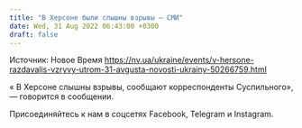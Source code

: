 ```yaml
---
title: "В Херсоне были слышны взрывы — СМИ"
date: Wed, 31 Aug 2022 06:43:00 +0300
draft: false
---
```

Источник: Новое Время https://nv.ua/ukraine/events/v-hersone-razdavalis-vzryvy-utrom-31-avgusta-novosti-ukrainy-50266759.html


« В Херсоне слышны взрывы, сообщают корреспонденты Суспильного», — говорится в сообщении.

Присоединяйтесь к нам в соцсетях Facebook, Telegram и Instagram.
